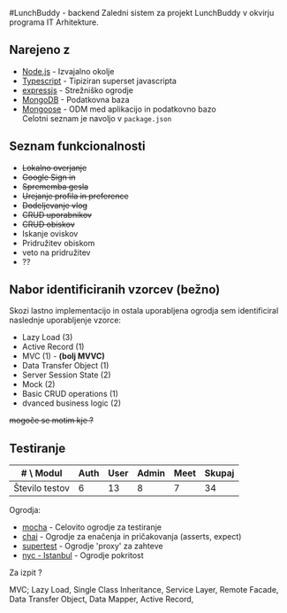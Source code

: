 #LunchBuddy - backend
Zaledni sistem za projekt LunchBuddy v okvirju programa IT Arhitekture.

## Narejeno z

* [Node.js](https://nodejs.org/en/) - Izvajalno okolje
* [Typescript](https://www.typescriptlang.org/) - Tipiziran superset javascripta
* [expressjs](https://expressjs.com/) - Strežniško ogrodje
* [MongoDB](https://www.mongodb.com/) - Podatkovna baza
* [Mongoose](https://mongoosejs.com/) - ODM med aplikacijo in podatkovno bazo  
Celotni seznam je navoljo v ```package.json```

## Seznam funkcionalnosti
* ~~Lokalno overjanje~~
* ~~Google Sign in~~
* ~~Sprememba gesla~~
* ~~Urejanje profila in preference~~
* ~~Dodeljevanje vlog~~
* ~~CRUD uporabnikov~~
* ~~CRUD obiskov~~
* Iskanje oviskov
* Pridružitev obiskom
* veto na pridružitev
* ??




## Nabor identificiranih vzorcev (bežno)
Skozi lastno implementacijo in ostala uporabljena ogrodja sem identificiral naslednje uporabljenje vzorce:
+ Lazy Load (3)
+ Active Record (1)
+ MVC (1) - **(bolj MVVC)**
+ Data Transfer Object (1)
+ Server Session State (2)
+ Mock (2)
+ Basic CRUD operations (1)
+ dvanced business logic (2)

~~mogoče se motim kje ?~~

## Testiranje
| # \ Modul      | Auth | User | Admin | Meet | Skupaj |
|----------------|------|------|-------|------|--------|
| Število testov | 6    | 13   | 8     | 7    | 34     |

Ogrodja:
 * [mocha](https://www.npmjs.com/package/mocha) - Celovito ogrodje za testiranje
 * [chai](https://www.npmjs.com/package/chai) - Ogrodje za enačenja in pričakovanja (asserts, expect)
 * [supertest](https://www.npmjs.com/package/supertest) - Ogrodje 'proxy' za zahteve
 * [nyc - Istanbul](https://www.npmjs.com/package/nyc) - Ogrodje pokritost

Za izpit ?

MVC; Lazy Load, Single Class Inheritance, Service Layer, Remote Facade, Data Transfer Object, Data Mapper, Active Record, 
